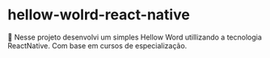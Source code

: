 # hellow-wolrd-react-native
 :dart:	 Nesse projeto desenvolvi um simples Hellow Word utillizando a tecnologia ReactNative. Com base em cursos de especialização. 
 
